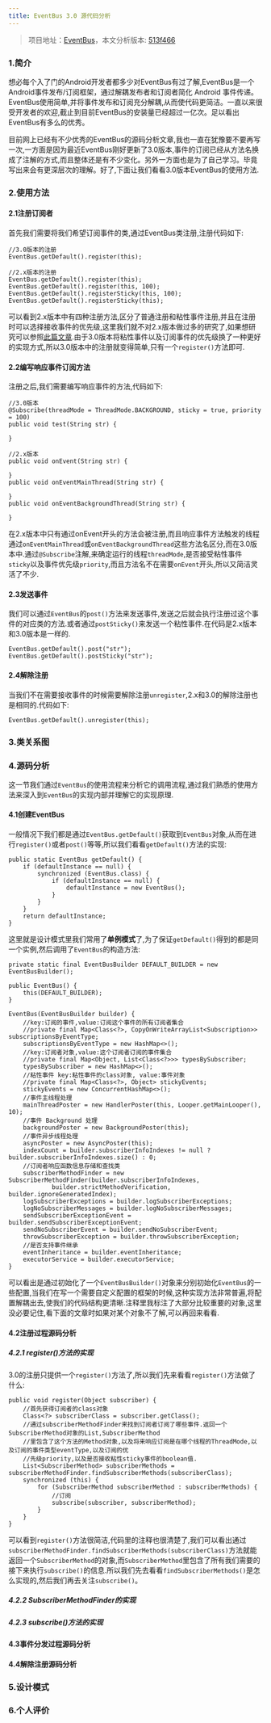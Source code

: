 ```yaml
---
title: EventBus 3.0 源代码分析
---
```

> 项目地址：[EventBus](https://github.com/greenrobot/EventBus)，本文分析版本: [513f466](https://github.com/greenrobot/EventBus/tree/513f466fee9eec849d4c6a900b7fc1bf6bdc8fba)

### 1.简介

想必每个入了门的Android开发者都多少对EventBus有过了解,EventBus是一个Android事件发布/订阅框架，通过解耦发布者和订阅者简化 Android 事件传递。EventBus使用简单,并将事件发布和订阅充分解耦,从而使代码更简洁。一直以来很受开发者的欢迎,截止到目前EventBus的安装量已经超过一亿次。足以看出EventBus有多么的优秀。

目前网上已经有不少优秀的EventBus的源码分析文章,我也一直在犹豫要不要再写一次,一方面是因为最近EventBus刚好更新了3.0版本,事件的订阅已经从方法名换成了注解的方式,而且整体还是有不少变化。另外一方面也是为了自己学习。毕竟写出来会有更深层次的理解。好了,下面让我们看看3.0版本EventBus的使用方法.

### 2.使用方法
#### 2.1注册订阅者
首先我们需要将我们希望订阅事件的类,通过EventBus类注册,注册代码如下:


	//3.0版本的注册
	EventBus.getDefault().register(this);
	   
    //2.x版本的注册
    EventBus.getDefault().register(this);
    EventBus.getDefault().register(this, 100);
    EventBus.getDefault().registerSticky(this, 100);
    EventBus.getDefault().registerSticky(this);

可以看到2.x版本中有四种注册方法,区分了普通注册和粘性事件注册,并且在注册时可以选择接收事件的优先级,这里我们就不对2.x版本做过多的研究了,如果想研究可以参照[此篇文章](http://kymjs.com/code/2015/12/12/01).由于3.0版本将粘性事件以及订阅事件的优先级换了一种更好的实现方式,所以3.0版本中的注册就变得简单,只有一个`register()`方法即可.

#### 2.2编写响应事件订阅方法
注册之后,我们需要编写响应事件的方法,代码如下:

	//3.0版本
    @Subscribe(threadMode = ThreadMode.BACKGROUND, sticky = true, priority = 100)
    public void test(String str) {
    
    }

    //2.x版本
    public void onEvent(String str) {

    }
    public void onEventMainThread(String str) {

    }
    public void onEventBackgroundThread(String str) {

    }

在2.x版本中只有通过onEvent开头的方法会被注册,而且响应事件方法触发的线程通过`onEventMainThread`或`onEventBackgroundThread`这些方法名区分,而在3.0版本中.通过`@Subscribe`注解,来确定运行的线程`threadMode`,是否接受粘性事件`sticky`以及事件优先级`priority`,而且方法名不在需要`onEvent`开头,所以又简洁灵活了不少.

#### 2.3发送事件
我们可以通过`EventBus`的`post()`方法来发送事件,发送之后就会执行注册过这个事件的对应类的方法.或者通过`postSticky()`来发送一个粘性事件.在代码是2.x版本和3.0版本是一样的.

	EventBus.getDefault().post("str");
    EventBus.getDefault().postSticky("str");

#### 2.4解除注册
当我们不在需要接收事件的时候需要解除注册`unregister`,2.x和3.0的解除注册也是相同的.代码如下:

	EventBus.getDefault().unregister(this);

### 3.类关系图


### 4.源码分析

这一节我们通过`EventBus`的使用流程来分析它的调用流程,通过我们熟悉的使用方法来深入到`EventBus`的实现内部并理解它的实现原理.
#### 4.1创建EventBus
一般情况下我们都是通过`EventBus.getDefault()`获取到`EventBus`对象,从而在进行`register()`或者`post()`等等,所以我们看看`getDefault()`方法的实现:

    public static EventBus getDefault() {
        if (defaultInstance == null) {
            synchronized (EventBus.class) {
                if (defaultInstance == null) {
                    defaultInstance = new EventBus();
                }
            }
        }
        return defaultInstance;
    }
这里就是设计模式里我们常用了**单例模式**了,为了保证`getDefault()`得到的都是同一个实例,然后调用了`EventBus`的构造方法:

	private static final EventBusBuilder DEFAULT_BUILDER = new EventBusBuilder();
	
    public EventBus() {
        this(DEFAULT_BUILDER);
    }

    EventBus(EventBusBuilder builder) {
        //key:订阅的事件,value:订阅这个事件的所有订阅者集合
        //private final Map<Class<?>, CopyOnWriteArrayList<Subscription>> subscriptionsByEventType;
        subscriptionsByEventType = new HashMap<>();
        //key:订阅者对象,value:这个订阅者订阅的事件集合
        //private final Map<Object, List<Class<?>>> typesBySubscriber;
        typesBySubscriber = new HashMap<>();
        //粘性事件 key:粘性事件的class对象, value:事件对象
        //private final Map<Class<?>, Object> stickyEvents;
        stickyEvents = new ConcurrentHashMap<>();
        //事件主线程处理
        mainThreadPoster = new HandlerPoster(this, Looper.getMainLooper(), 10);
        //事件 Background 处理
        backgroundPoster = new BackgroundPoster(this);
        //事件异步线程处理
        asyncPoster = new AsyncPoster(this);
        indexCount = builder.subscriberInfoIndexes != null ? builder.subscriberInfoIndexes.size() : 0;
        //订阅者响应函数信息存储和查找类
        subscriberMethodFinder = new SubscriberMethodFinder(builder.subscriberInfoIndexes,
                builder.strictMethodVerification, builder.ignoreGeneratedIndex);
        logSubscriberExceptions = builder.logSubscriberExceptions;
        logNoSubscriberMessages = builder.logNoSubscriberMessages;
        sendSubscriberExceptionEvent = builder.sendSubscriberExceptionEvent;
        sendNoSubscriberEvent = builder.sendNoSubscriberEvent;
        throwSubscriberException = builder.throwSubscriberException;
        //是否支持事件继承
        eventInheritance = builder.eventInheritance;
        executorService = builder.executorService;
    }
可以看出是通过初始化了一个`EventBusBuilder()`对象来分别初始化`EventBus`的一些配置,当我们在写一个需要自定义配置的框架的时候,这种实现方法非常普遍,将配置解耦出去,使我们的代码结构更清晰.注释里我标注了大部分比较重要的对象,这里没必要记住,看下面的文章时如果对某个对象不了解,可以再回来看看.

#### 4.2注册过程源码分析
##### 4.2.1 register()方法的实现
3.0的注册只提供一个`register()`方法了,所以我们先来看看`register()`方法做了什么:

    public void register(Object subscriber) {
        //首先获得订阅者的class对象
        Class<?> subscriberClass = subscriber.getClass();
        //通过subscriberMethodFinder来找到订阅者订阅了哪些事件.返回一个SubscriberMethod对象的List,SubscriberMethod
        //里包含了这个方法的Method对象,以及将来响应订阅是在哪个线程的ThreadMode,以及订阅的事件类型eventType,以及订阅的优
        //先级priority,以及是否接收粘性sticky事件的boolean值.
        List<SubscriberMethod> subscriberMethods = subscriberMethodFinder.findSubscriberMethods(subscriberClass);
        synchronized (this) {
            for (SubscriberMethod subscriberMethod : subscriberMethods) {
                //订阅
                subscribe(subscriber, subscriberMethod);
            }
        }
    }
可以看到`register()`方法很简洁,代码里的注释也很清楚了,我们可以看出通过`subscriberMethodFinder.findSubscriberMethods(subscriberClass)`方法就能返回一个`SubscriberMethod`的对象,而`SubscriberMethod`里包含了所有我们需要的接下来执行`subscribe()`的信息.所以我们先去看看`findSubscriberMethods()`是怎么实现的,然后我们再去关注`subscribe()`。
##### 4.2.2 SubscriberMethodFinder的实现

##### 4.2.3 subscribe()方法的实现

#### 4.3事件分发过程源码分析

#### 4.4解除注册源码分析

### 5.设计模式

### 6.个人评价







































